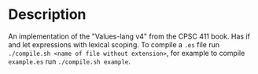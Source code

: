 # Description
An implementation of the "Values-lang v4" from the CPSC 411 book.
Has if and let expressions with lexical scoping.
To compile a `.es` file run `./compile.sh <name of file without extension>`, for
example to compile `example.es` run `./compile.sh example`.
